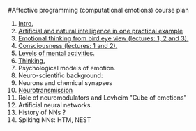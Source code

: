 
#Affective programming (computational emotions) course plan

1. [Intro.](intro.md)
1. [Artificial and natural intelligence in one practical example](one_example.md)
1. [Emotional thinking from bird eye view (lectures: 1, 2 and 3).](emotional_thinking.md)
  2. [Consciousness (lectures: 1 and 2).](consciousness.md)
  2. [Levels of mental activities.](levels_of_mental_activities.md)
  2. [Thinking.](thinking.md)
1. Psychological models of emotion.
1. Neuro-scientific background:
  2. Neurons and chemical synapses
  2. [Neurotransmission](neurotransmission.md) 
  2. Role of neuromodulators and Lovheim "Cube of emotions"
1. Artificial neural networks.
  2. History of NNs ?
  2. Spiking NNs: HTM, NEST
